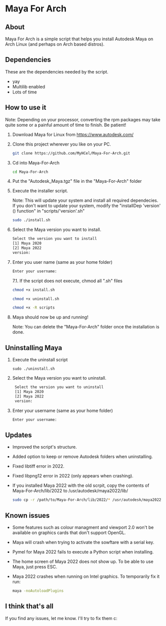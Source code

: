 # Maya For Arch

## About

Maya For Arch is a simple script that helps you install Autodesk Maya on Arch Linux (and perhaps on Arch based distros).

## Dependencies

These are the dependencies needed by the script.

* yay
* Multilib enabled
* Lots of time

## How to use it

Note: Depending on your processor, converting the rpm packages may take quite some or a painful amount of time to finish. Be patient!

1. Download Maya for Linux from https://www.autodesk.com/

2. Clone this project wherever you like on your PC.

   ```bash
   git clone https://github.com/MyHCel/Maya-For-Arch.git
   ```

3. Cd into Maya-For-Arch

   ```bash
   cd Maya-For-Arch
   ```

4. Put the "Autodesk_Maya.tgz" file in the "Maya-For-Arch" folder

5. Execute the installer script.

   Note: This will update your system and install all required dependecies. If you don't want
   to update your system, modify the "installDep 'version' () function" in "scripts/'version'.sh"

   ```bash
   sudo ./install.sh
   ```

6. Select the Maya version you want to install.

   ```bash
   Select the version you want to install
   [1] Maya 2020
   [2] Maya 2022
   version:
   ```

7. Enter you user name (same as your home folder)

   ```bash
   Enter your username:
   ```

   7.1. If the script does not execute, chmod all ".sh" files

   ```bash
   chmod +x install.sh
   ```
   ```bash
   chmod +x uninstall.sh
   ```
   ```bash
   chmod +x -R scripts
   ```

8. Maya should now be up and running!

   Note: You can delete the "Maya-For-Arch" folder once the installation is done.

## Uninstalling Maya

1. Execute the uninstall script

   ```
   sudo ./uninstall.sh
   ```

2. Select the Maya version you want to uninstall.

   ```bash
    Select the version you want to uninstall
    [1] Maya 2020
    [2] Maya 2022
    version:
   ```

2. Enter your username (same as your home folder)

   ```bash
   Enter your username:
   ```

## Updates

* Improved the script's structure.
* Added option to keep or remove Autodesk folders when uninstalling.
* Fixed libtiff error in 2022.
* Fixed libpng12 error in 2022 (only appears when crashing).

* If you installed Maya 2022 with the old scrpit, copy the
  contents of Maya-For-Arch/lib/2022 to /usr/autodesk/maya2022/lib/

  ```bash
  sudo cp -r /path/to/Maya-For-Arch/lib/2022/* /usr/autodesk/maya2022/lib/
  ```

## Known issues

* Some features such as colour managment and viewport 2.0 won't be available on
  graphics cards that don't support OpenGL.

* Maya will crash when trying to activate the sowftare with a serial key.

* Pymel for Maya 2022 fails to execute a Python script when installing.

* The home screen of Maya 2022 does not show up. To be able to use Maya, just press ESC.

* Maya 2022 crashes when running on Intel graphics.
  To temporarily fix it run:

  ```bash
  maya -noAutoloadPlugins
  ```

## I think that's all

If you find any issues, let me know. I'll try to fix them  c:
